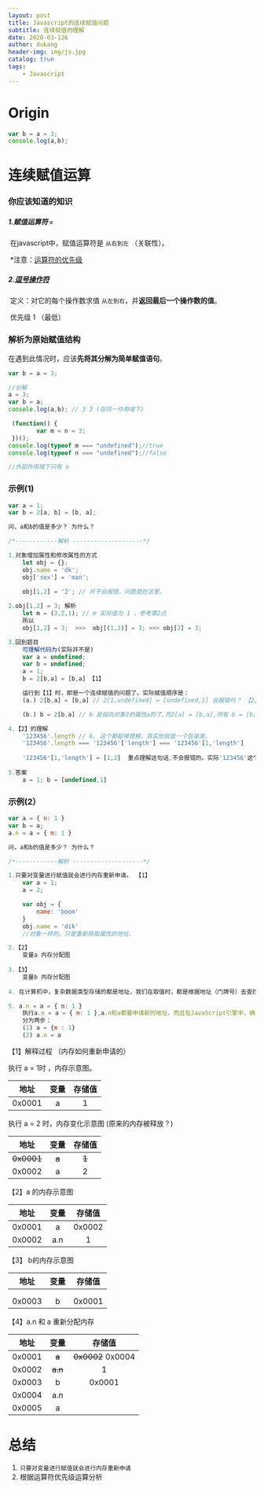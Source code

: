 ```yaml
---
layout: post
title: Javascript的连续赋值问题
subtitle: 连续赋值的理解
date: 2020-03-126
author: dukang
header-img: img/js.jpg
catalog: true
tags: 
    - Javascript
---
```


# Origin

```javascript
var b = a = 3;
console.log(a,b); 
```



# 连续赋值运算

### 你应该知道的知识

##### 1.赋值运算符 `=`

​	在javascript中，赋值运算符是 `从右到左` （关联性）。

​	*注意：[运算符的优先级](https://developer.mozilla.org/zh-CN/docs/Web/JavaScript/Reference/Operators/Operator_Precedence)

##### 2.[逗号操作符](https://developer.mozilla.org/zh-CN/docs/Web/JavaScript/Reference/Operators/Comma_Operator)

​	定义：对它的每个操作数求值 `从左到右`，并**返回最后一个操作数的值**。 

​	优先级  1 （最低）

### 解析为原始赋值结构

在遇到此情况时，应该**先将其分解为简单赋值语句**。

```javascript
var b = a = 3;

//分解
a = 3;
var b = a;
console.log(a,b); // 3 3 (在同一作用域下)
```

```javascript
 (function() {
        var m = n = 3;
 })();
console.log(typeof m === "undefined");//true
console.log(typeof n === "undefined");//false

//外部作用域下只有 n 
```

### 示例(1)

```javascript
var a = 1;
var b = 2[a, b] = [b, a];

问，a和b的值是多少？ 为什么？

/*------------解析 --------------------*/

1.对象增加属性和修改属性的方式
	let obj = {};
	obj.name = 'dk';
	obj['sex'] = 'man';
	
	obj[1,2] = '2'; // 并不会报错，问题就在这里。

2.obj[1,2] = 3; 解析
	let m = (3,2,1); // m 实际值为 1 ，参考第2点
	所以
    obj[1,2] = 3;  >>>  obj[(1,2)] = 3; >>> obj[2] = 3;

3.回到题目
	可理解代码为(实际并不是)
    var a = undefined;
	var b = undefined;
	a = 1;
	b = 2[b,a] = [b,a] 【1】

	运行到【1】时，即是一个连续赋值的问题了。实际赋值顺序是：
	(a.) 2[b,a] = [b,a] // 2[1,undefined] = [undefined,1] 会报错吗？ 【2】

	(b.) b = 2[b,a] // b 是指向对象2的属性a的了,而2[a] = [b,a],所有 b = [b,a]

4.【2】的理解
	'123456'.length // 6, 这个都能够理解。其实他就是一个包装类。
	'123456'.length === '123456'['length'] === '123456'[1,'length']
	
	'123456'[1,'length'] = [1,2]  重点理解这句话,不会报错的。实际'123456'这个对象并不存在。可以理解为中间件。
    
5.答案
	a = 1; b = [undefined,1]
```

### 示例(2）

```javascript
var a = { n: 1 } 	
var b = a; 			
a.n = a = { m: 1 }	

问，a和b的值是多少？ 为什么？

/*------------解析 --------------------*/

1.只要对变量进行赋值就会进行内存重新申请。 【1】
	var a = 1; 
	a = 2;

	var obj = {
        name: 'boom'
    }
    obj.name = 'dik'
	//对象一样的，只是重新获取属性的地址.

2.【2】
	变量a 内存分配图
    
3.【3】
	变量b 内存分配图
    
4. 在计算机中，复杂数据类型存储的都是地址，我们在取值时，都是根据地址（门牌号）去查找。

5. a.n = a = { m: 1 }	
	执行a.n = a = { m: 1 },a.n和a都要申请新的地址，而且在JavaScript引擎中，确实也是读到这句话就会给这个值进行内存分配。【4】
	分为两步：
    (1) a = {m : 1}
	(2) a.n = a
```

【1】解释过程 （内存如何重新申请的）

执行 a = 1时 ，内存示意图。

|   地址   |  变量  | 存储值  |
| :----: | :--: | :--: |
| 0x0001 |  a   |  1   |

执行 a = 2 时，内存变化示意图  (原来的内存被释放？)

|     地址     |  变量   |  存储值  |
| :--------: | :---: | :---: |
| ~~0x0001~~ | ~~a~~ | ~~1~~ |
|   0x0002   |   a   |   2   |

【2】a 的内存示意图

|   地址   |  变量  |  存储值   |
| :----: | :--: | :----: |
| 0x0001 |  a   | 0x0002 |
| 0x0002 | a.n  |   1    |

【3】 b的内存示意图

|   地址   |  变量  |  存储值   |
| :----: | :--: | :----: |
|        |      |        |
|        |      |        |
| 0x0003 |  b   | 0x0001 |

【4】a.n 和 a 重新分配内存

|   地址   |   变量    |        存储值        |
| :----: | :-----: | :---------------: |
| 0x0001 |  ~~a~~  | ~~0x0002~~ 0x0004 |
| 0x0002 | ~~a.n~~ |         1         |
| 0x0003 |    b    |      0x0001       |
| 0x0004 |   a.n   |                   |
| 0x0005 |    a    |                   |

# 总结

1. `只要对变量进行赋值就会进行内存重新申请`
2. 根据运算符优先级运算分析

# 